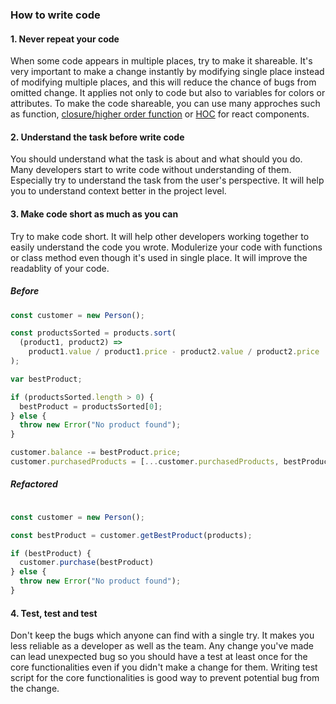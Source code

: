 ### How to write code

#### 1. Never repeat your code
When some code appears in multiple places, try to make it shareable. It's very important to make a change instantly by modifying single place instead of modifying multiple places, and this will reduce the chance of bugs from omitted change. It applies not only to code but also to variables for colors or attributes. To make the code shareable, you can use many approches such as function, [closure/higher order function](https://levelup.gitconnected.com/closures-first-class-and-higher-order-functions-2dc97dc89cd8) or [HOC](https://reactjs.org/docs/higher-order-components.html) for react components.

#### 2. Understand the task before write code
You should understand what the task is about and what should you do. Many developers start to write code without understanding of them. Especially try to understand the task from the user's perspective. It will help you to understand context better in the project level.

#### 3. Make code short as much as you can
Try to make code short. It will help other developers working together to easily understand the code you wrote. Modulerize your code with functions or class method even though it's used in single place. It will improve the readablity of your code.

##### Before
```javascript
const customer = new Person();

const productsSorted = products.sort(
  (product1, product2) =>
    product1.value / product1.price - product2.value / product2.price
);

var bestProduct;

if (productsSorted.length > 0) {
  bestProduct = productsSorted[0];
} else {
  throw new Error("No product found");
}

customer.balance -= bestProduct.price;
customer.purchasedProducts = [...customer.purchasedProducts, bestProduct];
```

##### Refactored
```javascript

const customer = new Person();

const bestProduct = customer.getBestProduct(products);

if (bestProduct) {
  customer.purchase(bestProduct)
} else {
  throw new Error("No product found");
}
```

#### 4. Test, test and test
Don't keep the bugs which anyone can find with a single try. It makes you less reliable as a developer as well as the team. Any change you've made can lead unexpected bug so you should have a test at least once for the core functionalities even if you didn't make a change for them. Writing test script for the core functionalities is good way to prevent potential bug from the change.
